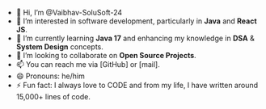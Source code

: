 - 👋 Hi, I’m @Vaibhav-SoluSoft-24
- 👀 I’m interested in software development, particularly in **Java** and **React JS**.
- 🌱 I’m currently learning **Java 17** and enhancing my knowledge in **DSA** & **System Design** concepts.
- 💞️ I’m looking to collaborate on **Open Source Projects**.
- 📫 You can reach me via [GitHub] or [mail].
- 😄 Pronouns: he/him
- ⚡ Fun fact: I always love to CODE and from my life, I have written around 15,000+ lines of code.

<!---
Vaibhav-SoluSoft-24/Vaibhav-SoluSoft-24 is a ✨ special ✨ repository because its `README.md` (this file) appears on your GitHub profile.
You can click the Preview link to take a look at your changes.
--->
